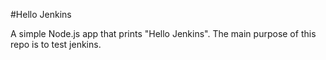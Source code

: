 #Hello Jenkins

A simple Node.js app that prints "Hello Jenkins". The main purpose of this repo is to test jenkins. 